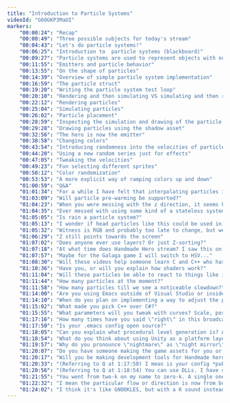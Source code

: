 ```yaml
---
title: "Introduction to Particle Systems"
videoId: "G6OGKP3MaUI"
markers:
    "00:00:24": "Recap"
    "00:00:49": "Three possible subjects for today's stream"
    "00:04:43": "Let's do particle systems!"
    "00:06:25": "Introduction to  particle systems (blackboard)"
    "00:09:27": "Particle systems are used to represent objects with no specific shape"
    "00:11:55": "Emitters and particle behavior"
    "00:13:55": "On the shape of particles"
    "00:14:39": "Overview of simple particle system implementation"
    "00:16:59": "The particle struct"
    "00:19:20": "Writing the particle system test loop"
    "00:20:10": "Rendering and then simulating VS simulating and then rendering"
    "00:22:12": "Rendering particles"
    "00:25:04": "Simulating particles"
    "00:26:02": "Particle placement"
    "00:28:59": "Inspecting the simulation and drawing of the particle system"
    "00:29:28": "Drawing particles using the shadow asset"
    "00:32:56": "The hero is now the emitter"
    "00:38:58": "Changing colors"
    "00:43:54": "Introducing randomness into the velocities of particles"
    "00:44:20": "Using a new random series just for effects"
    "00:47:05": "Tweaking the velocities"
    "00:49:23": "Fun selecting different sprites"
    "00:50:12": "Color randomization"
    "00:53:53": "A more explicit way of ramping colors up and down"
    "01:00:59": "Q&A"
    "01:01:34": "For a while I have felt that interpolating particles in RGB leads to results that are dull and muddy. I have been wanting to try YCrCb or maybe even LAB sometime. I guess you can compensate via splines through RGB but I think you'd be doing a lot of tweaky work all the time to get better results (even though YCrCb is just a linear transformation, I think there's a substantial amount of skew.)"
    "01:03:09": "Will particle pre-warming be supported?"
    "01:04:23": "When you were messing with the z direction, it seems kind of like a puddle on the ground"
    "01:04:35": "Ever messed with using some kind of a stateless system of doing this? Like one function parameterized by another function?"
    "01:05:05": "Is rain a particle system?"
    "01:05:13": "I wonder if head particles like this could be used in the game... for example as an effect of magic related to disguises. Like, when you dissolve the disguise of the Superfish"
    "01:05:32": "Witness is RGB and probably too late to change, but we don't rely on wowee particles much"
    "01:06:29": "Z still points towards the screen"
    "01:07:02": "Does anyone ever use layers? Or just Z-sorting?"
    "01:07:18": "At what time does Handmade Hero stream? I saw this on the front page and it seems interesting"
    "01:07:57": "Maybe for the Galaga game I will switch to HSV..."
    "01:08:30": "Will these videos help someone learn C and C++ who has absolutely no experience?"
    "01:10:36": "Have you, or will you explain how shaders work?"
    "01:11:04": "Will these particles be able to react to things like impacts?"
    "01:11:44": "How many particles at the moment?"
    "01:11:58": "How many particles till we see a noticeable slowdown?"
    "01:14:00": "Are you using Emacs outside of Visual Studio or inside of it?"
    "01:14:10": "When do you plan on implementing a way to adjust the position of the individual particles when the entities move?"
    "01:15:02": "What made you pick C++ over C#?"
    "01:15:55": "What parameters will you tweak with curves? Scale, position, color, rotation, external forces, etc. Will the curves depend on time only?"
    "01:17:16": "How many times have you said \"right\" in this broadcast?"
    "01:17:50": "Is your .emacs config open source?"
    "01:18:05": "Can you explain what procedural level generation is? Are there other types of generation, and if so what are the differences?"
    "01:18:54": "What do you think about using Unity as a platform layer and using all your own logic?"
    "01:19:57": "Why do you pronounce \"nightmare\" as \"night mirror\"?"
    "01:20:07": "Do you have someone making the game assets for you or are they self made?"
    "01:20:17": "Will you be making development tools for Handmade hero, like a map editor?"
    "01:20:33": "(Referring to Q at 1:17:50) I mean is your config *public domain*? Can I give it to someone who'd like to get started with Emacs? I myself preordered ages ago, best 15$ expenditure of my life. NO CONTEST. <3"
    "01:20:56": "(Referring to Q at 1:18:54) You can use DLLs. I have done this!! Much using rust, fyi"
    "01:21:55": "You went from two-k on my name to zero-k. A single one would be appreciated ;D"
    "01:22:32": "I mean the particular flow or direction is now from bottom up. Feels like its not hard to do left to right for example"
    "01:24:02": "I think it's like GNOOKLES, but with a K sound instead of G"
---
```

